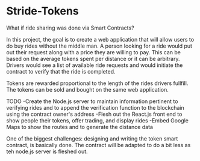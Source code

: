 # Stride-Tokens
What if ride sharing was done via Smart Contracts?

In this project, the goal is to create a web application that will allow users to do buy rides without the middle man. A person looking for a ride would put out their request along with a price they are willing to pay. This can be based on the average tokens spent per distance or it can be arbitrary. Drivers would see a list of available ride requests and would initiate the contract to verify that the ride is completed.

Tokens are rewarded proportional to the length of the rides drivers fullfill. The tokens can be sold and bought on the same web application. 


TODO
-Create the Node.js server to maintain information pertinent to verifying rides and to append the verification function to the blockchain using the contract owner's address
-Flesh out the React.js front end to show people their tokens, offer trading, and display rides
-Embed Google Maps to show the routes and to generate the distance data

One of the biggest challenges: designing and writing the token smart contract, is basically done. The contract will be adapted to do a bit less as teh node.js server is fleshed out. 
